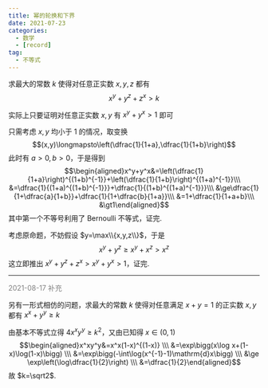 ```yaml
---
title: 幂的轮换和下界
date: 2021-07-23
categories:
  - 数学
  - [record]
tag:
  - 不等式
---
```


求最大的常数 $k$ 使得对任意正实数 $x,y,z$ 都有 $$x^y+y^z+z^x\gt k$$

实际上只要证明对任意正实数 $x,y$ 有 $x^y+y^x\gt1$ 即可

只需考虑 $x,y$ 均小于 $1$ 的情况，取变换
$$(x,y)\longmapsto\left(\dfrac{1}{1+a},\dfrac{1}{1+b}\right)$$
此时有 $a\gt0,b\gt0$，于是得到 
$$\begin{aligned}x^y+y^x&=\left(\dfrac{1}{1+a}\right)^{(1+b)^{-1}}+\left(\dfrac{1}{1+b}\right)^{(1+a)^{-1}}\\\ &=\dfrac{1}{(1+a)^{(1+b)^{-1}}}+\dfrac{1}{(1+b)^{(1+a)^{-1}}}\\\ &\ge\dfrac{1}{1+\dfrac{a}{1+b}}+\dfrac{1}{1+\dfrac{b}{1+a}}\\\ &=1+\dfrac{1}{1+a+b}\\\ &\gt1\end{aligned}$$ 其中第一个不等号利用了 Bernoulli 不等式，证完.

考虑原命题，不妨假设 $y=\max\\{x,y,z\\}$，于是 $$x^y+y^z\ge x^y+x^z\gt x^z$$ 这立即推出 $x^y+y^z+z^x\gt x^y+y^x\gt1$，证完.

---
<font color=grey>2021-08-17 补充</font>

另有一形式相仿的问题，求最大的常数 $k$ 使得对任意满足 $x+y=1$ 的正实数 $x,y$ 都有 $x^x+y^y\ge k$

由基本不等式立得 $4x^xy^y\ge k^2$，又由已知得 $x\in(0,1)$ $$\begin{aligned}x^xy^y&=x^x(1-x)^{(1-x)} \\\ &=\exp\bigg(x\log x+(1-x)\log(1-x)\bigg) \\\ &=\exp\bigg(-\int\log(x^{-1}-1)\mathrm{d}x\bigg) \\\ &\ge \exp\left(\log\dfrac{1}{2}\right) \\\ &=\dfrac{1}{2}\end{aligned}$$ 故 $k=\sqrt2$.